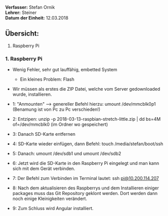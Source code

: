 **Verfasser:** Stefan Ornik   
**Lehrer:** Steiner   
**Datum der Einheit:** 12.03.2018
   
## Übersicht: 
1. Raspberry Pi

### 1. Raspberry Pi
-   Wenig Fehler, sehr gut lauffähig, embetted System
      - Ein kleines Problem: Flash
      
- Wir müssen als erstes die ZIP Datei, welche vom Server gedownloaded wurde, installieren.
- 1: "Anmounten" --> genereller Befehl hierzu: umount /dev/mmcblk0p1 (Benamung ist von Pc zu Pc verschieden!)
- 2: Entzipen: unzip -p 2018-03-13-raspbian-stretch-little.zip | dd bs=4M of=/dev/mmcblk0 (im Ordner wo gespeichert)
- 3: Danach SD-Karte entfernen
- 4: SD-Karte wieder einfügen, dann Befehl: touch /media/stefan/boot/ssh
- 5: Danach: umount /dev/sdb1 und umount /dev/sdb2
- 6: Jetzt wird die SD-Karte in den Raspberry Pi eingelegt und man kann sich mit dem Gerät verbinden.
- 7: Der Befehl zum Verbinden im Terminal lautet: ssh pi@10.200.114.207
- 8: Nach dem aktualisieren des Raspberrys und dem Installieren einiger packages muss das Git Repository geklont werden. Dort werden dann noch einige Kleinigkeiten verändert.
- 9: Zum Schluss wird Angular installiert.
